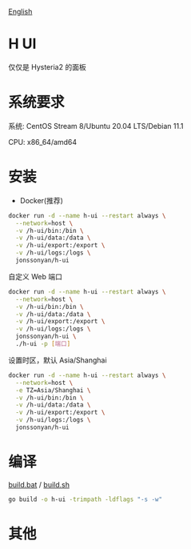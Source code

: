 [English](README.md)

# H UI

仅仅是 Hysteria2 的面板

# 系统要求

系统: CentOS Stream 8/Ubuntu 20.04 LTS/Debian 11.1

CPU: x86_64/amd64

# 安装

- Docker(推荐)

```bash
docker run -d --name h-ui --restart always \
  --network=host \
  -v /h-ui/bin:/bin \
  -v /h-ui/data:/data \
  -v /h-ui/export:/export \
  -v /h-ui/logs:/logs \
  jonssonyan/h-ui
```

自定义 Web 端口

```bash
docker run -d --name h-ui --restart always \
  --network=host \
  -v /h-ui/bin:/bin \
  -v /h-ui/data:/data \
  -v /h-ui/export:/export \
  -v /h-ui/logs:/logs \
  jonssonyan/h-ui \
  ./h-ui -p [端口]
```

设置时区，默认 Asia/Shanghai

```bash
docker run -d --name h-ui --restart always \
  --network=host \
  -e TZ=Asia/Shanghai \
  -v /h-ui/bin:/bin \
  -v /h-ui/data:/data \
  -v /h-ui/export:/export \
  -v /h-ui/logs:/logs \
  jonssonyan/h-ui
```

# 编译

[build.bat](build.bat) / [build.sh](build.sh)

```bash
go build -o h-ui -trimpath -ldflags "-s -w"
```

# 其他
